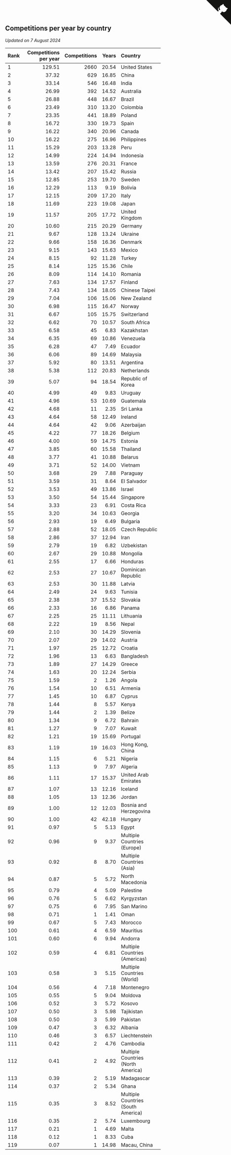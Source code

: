 ## Competitions per year by country

*Updated on  7 August 2024*

| Rank | Competitions per year | Competitions | Years | Country |
| :--- | ---: | ---: | ---: | :--- |
| 1 | 129.51 | 2660 | 20.54 | United States |
| 2 | 37.32 | 629 | 16.85 | China |
| 3 | 33.14 | 546 | 16.48 | India |
| 4 | 26.99 | 392 | 14.52 | Australia |
| 5 | 26.88 | 448 | 16.67 | Brazil |
| 6 | 23.49 | 310 | 13.20 | Colombia |
| 7 | 23.35 | 441 | 18.89 | Poland |
| 8 | 16.72 | 330 | 19.73 | Spain |
| 9 | 16.22 | 340 | 20.96 | Canada |
| 10 | 16.22 | 275 | 16.96 | Philippines |
| 11 | 15.29 | 203 | 13.28 | Peru |
| 12 | 14.99 | 224 | 14.94 | Indonesia |
| 13 | 13.59 | 276 | 20.31 | France |
| 14 | 13.42 | 207 | 15.42 | Russia |
| 15 | 12.85 | 253 | 19.70 | Sweden |
| 16 | 12.29 | 113 | 9.19 | Bolivia |
| 17 | 12.15 | 209 | 17.20 | Italy |
| 18 | 11.69 | 223 | 19.08 | Japan |
| 19 | 11.57 | 205 | 17.72 | United Kingdom |
| 20 | 10.60 | 215 | 20.29 | Germany |
| 21 | 9.67 | 128 | 13.24 | Ukraine |
| 22 | 9.66 | 158 | 16.36 | Denmark |
| 23 | 9.15 | 143 | 15.63 | Mexico |
| 24 | 8.15 | 92 | 11.28 | Turkey |
| 25 | 8.14 | 125 | 15.36 | Chile |
| 26 | 8.09 | 114 | 14.10 | Romania |
| 27 | 7.63 | 134 | 17.57 | Finland |
| 28 | 7.43 | 134 | 18.05 | Chinese Taipei |
| 29 | 7.04 | 106 | 15.06 | New Zealand |
| 30 | 6.98 | 115 | 16.47 | Norway |
| 31 | 6.67 | 105 | 15.75 | Switzerland |
| 32 | 6.62 | 70 | 10.57 | South Africa |
| 33 | 6.58 | 45 | 6.83 | Kazakhstan |
| 34 | 6.35 | 69 | 10.86 | Venezuela |
| 35 | 6.28 | 47 | 7.49 | Ecuador |
| 36 | 6.06 | 89 | 14.69 | Malaysia |
| 37 | 5.92 | 80 | 13.51 | Argentina |
| 38 | 5.38 | 112 | 20.83 | Netherlands |
| 39 | 5.07 | 94 | 18.54 | Republic of Korea |
| 40 | 4.99 | 49 | 9.83 | Uruguay |
| 41 | 4.96 | 53 | 10.69 | Guatemala |
| 42 | 4.68 | 11 | 2.35 | Sri Lanka |
| 43 | 4.64 | 58 | 12.49 | Ireland |
| 44 | 4.64 | 42 | 9.06 | Azerbaijan |
| 45 | 4.22 | 77 | 18.26 | Belgium |
| 46 | 4.00 | 59 | 14.75 | Estonia |
| 47 | 3.85 | 60 | 15.58 | Thailand |
| 48 | 3.77 | 41 | 10.88 | Belarus |
| 49 | 3.71 | 52 | 14.00 | Vietnam |
| 50 | 3.68 | 29 | 7.88 | Paraguay |
| 51 | 3.59 | 31 | 8.64 | El Salvador |
| 52 | 3.53 | 49 | 13.86 | Israel |
| 53 | 3.50 | 54 | 15.44 | Singapore |
| 54 | 3.33 | 23 | 6.91 | Costa Rica |
| 55 | 3.20 | 34 | 10.63 | Georgia |
| 56 | 2.93 | 19 | 6.49 | Bulgaria |
| 57 | 2.88 | 52 | 18.05 | Czech Republic |
| 58 | 2.86 | 37 | 12.94 | Iran |
| 59 | 2.79 | 19 | 6.82 | Uzbekistan |
| 60 | 2.67 | 29 | 10.88 | Mongolia |
| 61 | 2.55 | 17 | 6.66 | Honduras |
| 62 | 2.53 | 27 | 10.67 | Dominican Republic |
| 63 | 2.53 | 30 | 11.88 | Latvia |
| 64 | 2.49 | 24 | 9.63 | Tunisia |
| 65 | 2.38 | 37 | 15.52 | Slovakia |
| 66 | 2.33 | 16 | 6.86 | Panama |
| 67 | 2.25 | 25 | 11.11 | Lithuania |
| 68 | 2.22 | 19 | 8.56 | Nepal |
| 69 | 2.10 | 30 | 14.29 | Slovenia |
| 70 | 2.07 | 29 | 14.02 | Austria |
| 71 | 1.97 | 25 | 12.72 | Croatia |
| 72 | 1.96 | 13 | 6.63 | Bangladesh |
| 73 | 1.89 | 27 | 14.29 | Greece |
| 74 | 1.63 | 20 | 12.24 | Serbia |
| 75 | 1.59 | 2 | 1.26 | Angola |
| 76 | 1.54 | 10 | 6.51 | Armenia |
| 77 | 1.45 | 10 | 6.87 | Cyprus |
| 78 | 1.44 | 8 | 5.57 | Kenya |
| 79 | 1.44 | 2 | 1.39 | Belize |
| 80 | 1.34 | 9 | 6.72 | Bahrain |
| 81 | 1.27 | 9 | 7.07 | Kuwait |
| 82 | 1.21 | 19 | 15.69 | Portugal |
| 83 | 1.19 | 19 | 16.03 | Hong Kong, China |
| 84 | 1.15 | 6 | 5.21 | Nigeria |
| 85 | 1.13 | 9 | 7.97 | Algeria |
| 86 | 1.11 | 17 | 15.37 | United Arab Emirates |
| 87 | 1.07 | 13 | 12.16 | Iceland |
| 88 | 1.05 | 13 | 12.36 | Jordan |
| 89 | 1.00 | 12 | 12.03 | Bosnia and Herzegovina |
| 90 | 1.00 | 42 | 42.18 | Hungary |
| 91 | 0.97 | 5 | 5.13 | Egypt |
| 92 | 0.96 | 9 | 9.37 | Multiple Countries (Europe) |
| 93 | 0.92 | 8 | 8.70 | Multiple Countries (Asia) |
| 94 | 0.87 | 5 | 5.72 | North Macedonia |
| 95 | 0.79 | 4 | 5.09 | Palestine |
| 96 | 0.76 | 5 | 6.62 | Kyrgyzstan |
| 97 | 0.75 | 6 | 7.95 | San Marino |
| 98 | 0.71 | 1 | 1.41 | Oman |
| 99 | 0.67 | 5 | 7.43 | Morocco |
| 100 | 0.61 | 4 | 6.59 | Mauritius |
| 101 | 0.60 | 6 | 9.94 | Andorra |
| 102 | 0.59 | 4 | 6.81 | Multiple Countries (Americas) |
| 103 | 0.58 | 3 | 5.15 | Multiple Countries (World) |
| 104 | 0.56 | 4 | 7.18 | Montenegro |
| 105 | 0.55 | 5 | 9.04 | Moldova |
| 106 | 0.52 | 3 | 5.72 | Kosovo |
| 107 | 0.50 | 3 | 5.98 | Tajikistan |
| 108 | 0.50 | 3 | 5.99 | Pakistan |
| 109 | 0.47 | 3 | 6.32 | Albania |
| 110 | 0.46 | 3 | 6.57 | Liechtenstein |
| 111 | 0.42 | 2 | 4.76 | Cambodia |
| 112 | 0.41 | 2 | 4.92 | Multiple Countries (North America) |
| 113 | 0.39 | 2 | 5.19 | Madagascar |
| 114 | 0.37 | 2 | 5.34 | Ghana |
| 115 | 0.35 | 3 | 8.52 | Multiple Countries (South America) |
| 116 | 0.35 | 2 | 5.74 | Luxembourg |
| 117 | 0.21 | 1 | 4.69 | Malta |
| 118 | 0.12 | 1 | 8.33 | Cuba |
| 119 | 0.07 | 1 | 14.98 | Macau, China |


<a href="https://github.com/JustinTimeCuber/wca_statistics" class="github-corner" aria-label="View source on Github"><svg width="80" height="80" viewBox="0 0 250 250" style="fill:#151513; color:#fff; position: absolute; top: 0; border: 0; right: 0;" aria-hidden="true"><path d="M0,0 L115,115 L130,115 L142,142 L250,250 L250,0 Z"></path><path d="M128.3,109.0 C113.8,99.7 119.0,89.6 119.0,89.6 C122.0,82.7 120.5,78.6 120.5,78.6 C119.2,72.0 123.4,76.3 123.4,76.3 C127.3,80.9 125.5,87.3 125.5,87.3 C122.9,97.6 130.6,101.9 134.4,103.2" fill="currentColor" style="transform-origin: 130px 106px;" class="octo-arm"></path><path d="M115.0,115.0 C114.9,115.1 118.7,116.5 119.8,115.4 L133.7,101.6 C136.9,99.2 139.9,98.4 142.2,98.6 C133.8,88.0 127.5,74.4 143.8,58.0 C148.5,53.4 154.0,51.2 159.7,51.0 C160.3,49.4 163.2,43.6 171.4,40.1 C171.4,40.1 176.1,42.5 178.8,56.2 C183.1,58.6 187.2,61.8 190.9,65.4 C194.5,69.0 197.7,73.2 200.1,77.6 C213.8,80.2 216.3,84.9 216.3,84.9 C212.7,93.1 206.9,96.0 205.4,96.6 C205.1,102.4 203.0,107.8 198.3,112.5 C181.9,128.9 168.3,122.5 157.7,114.1 C157.9,116.9 156.7,120.9 152.7,124.9 L141.0,136.5 C139.8,137.7 141.6,141.9 141.8,141.8 Z" fill="currentColor" class="octo-body"></path></svg></a><style>.github-corner:hover .octo-arm{animation:octocat-wave 560ms ease-in-out}@keyframes octocat-wave{0%,100%{transform:rotate(0)}20%,60%{transform:rotate(-25deg)}40%,80%{transform:rotate(10deg)}}@media (max-width:500px){.github-corner:hover .octo-arm{animation:none}.github-corner .octo-arm{animation:octocat-wave 560ms ease-in-out}}</style>
